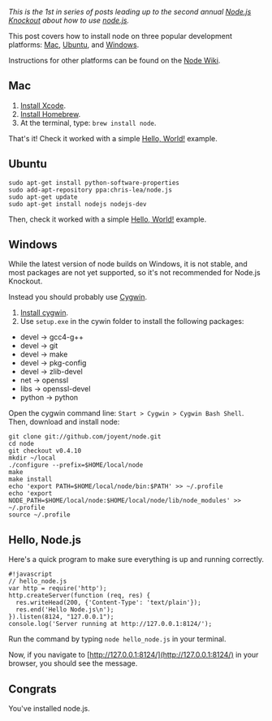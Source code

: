_This is the 1st in series of posts leading up to the second annual
[Node.js Knockout](http://nodeknockout.com) about how to use
[node.js](http://nodejs.org)._

This post covers how to install node on three popular development
platforms: [Mac](#mac), [Ubuntu](#ubuntu), and [Windows](#windows).

Instructions for other platforms can be found on the
[Node Wiki](https://github.com/joyent/node/wiki/Installation).

<h2 id="mac">Mac</h2>

1. [Install Xcode](http://developer.apple.com/xcode/).
2. [Install Homebrew](https://github.com/mxcl/homebrew/wiki/installation).
3. At the terminal, type: `brew install node`.

That's it! Check it worked with a simple [Hello, World!](#hello) example.

<h2 id="ubuntu">Ubuntu</h2>

    sudo apt-get install python-software-properties
    sudo add-apt-repository ppa:chris-lea/node.js
    sudo apt-get update
    sudo apt-get install nodejs nodejs-dev

Then, check it worked with a simple [Hello, World!](#hello) example.

<h2 id="windows">Windows</h2>

While the latest version of node builds on Windows, it is not stable, and
most packages are not yet supported, so it's not recommended for Node.js
Knockout.

Instead you should probably use [Cygwin](http://www.cygwin.com/).

1. [Install cygwin](http://www.mcclean-cooper.com/valentino/cygwin_install/).
2. Use `setup.exe` in the cywin folder to install the following packages:
  * devel &rarr; gcc4-g++
  * devel &rarr; git
  * devel &rarr; make
  * devel &rarr; pkg-config
  * devel &rarr; zlib-devel
  * net &rarr; openssl
  * libs &rarr; openssl-devel
  * python &rarr; python

Open the cygwin command line: `Start > Cygwin > Cygwin Bash Shell`. Then,
download and install node:

    git clone git://github.com/joyent/node.git
    cd node
    git checkout v0.4.10
    mkdir ~/local
    ./configure --prefix=$HOME/local/node
    make
    make install
    echo 'export PATH=$HOME/local/node/bin:$PATH' >> ~/.profile
    echo 'export NODE_PATH=$HOME/local/node:$HOME/local/node/lib/node_modules' >> ~/.profile
    source ~/.profile

<h2 id="hello">Hello, Node.js</h2>

Here's a quick program to make sure everything is up and running correctly.

    #!javascript
    // hello_node.js
    var http = require('http');
    http.createServer(function (req, res) {
      res.writeHead(200, {'Content-Type': 'text/plain'});
      res.end('Hello Node.js\n');
    }).listen(8124, "127.0.0.1");
    console.log('Server running at http://127.0.0.1:8124/');

Run the command by typing `node hello_node.js` in your terminal.

Now, if you navigate to [http://127.0.0.1:8124/](http://127.0.0.1:8124/)
in your browser, you should see the message.

## Congrats

You've installed node.js.
